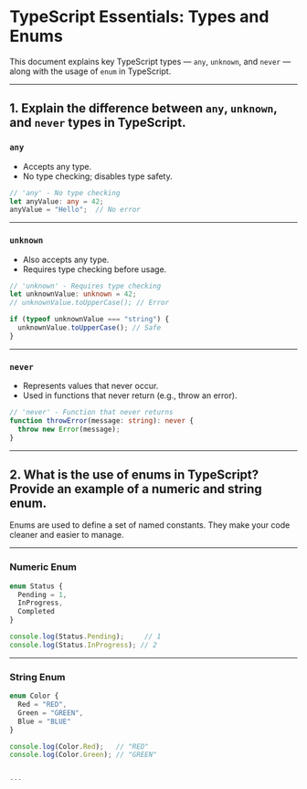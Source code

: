 # TypeScript Essentials: Types and Enums

This document explains key TypeScript types — `any`, `unknown`, and `never` — along with the usage of `enum` in TypeScript.

---

## 1. Explain the difference between `any`, `unknown`, and `never` types in TypeScript.

### `any`
- Accepts any type.
- No type checking; disables type safety.

```ts
// 'any' - No type checking
let anyValue: any = 42;
anyValue = "Hello";  // No error
````

---

### `unknown`

* Also accepts any type.
* Requires type checking before usage.

```ts
// 'unknown' - Requires type checking
let unknownValue: unknown = 42;
// unknownValue.toUpperCase(); // Error

if (typeof unknownValue === "string") {
  unknownValue.toUpperCase(); // Safe
}
```

---

### `never`

* Represents values that never occur.
* Used in functions that never return (e.g., throw an error).

```ts
// 'never' - Function that never returns
function throwError(message: string): never {
  throw new Error(message);
}
```

---

## 2. What is the use of enums in TypeScript? Provide an example of a numeric and string enum.

Enums are used to define a set of named constants. They make your code cleaner and easier to manage.

---

### Numeric Enum

```ts
enum Status {
  Pending = 1,
  InProgress,
  Completed
}

console.log(Status.Pending);     // 1
console.log(Status.InProgress); // 2
```

---

### String Enum

```ts
enum Color {
  Red = "RED",
  Green = "GREEN",
  Blue = "BLUE"
}

console.log(Color.Red);   // "RED"
console.log(Color.Green); // "GREEN"


---


